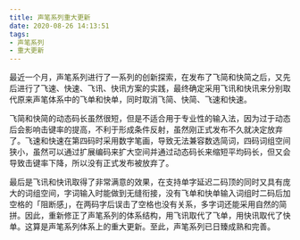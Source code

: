 ```yaml
---
title: 声笔系列重大更新
date: 2020-08-26 14:13:51
tags:
- 声笔系列
- 重大更新
---
```


最近一个月，声笔系列进行了一系列的创新探索，在发布了飞简和快简之后，又先后进行了飞速、快速、飞讯、快讯方案的实践，最终确定采用飞讯和快讯来分别取代原来声笔体系中的飞单和快单，同时取消飞简、快简、飞速和快速。

<!--more-->

飞简和快简的动态码长虽然很短，但是不适合用于专业性的输入法，因为过于动态后会影响击键率的提高，不利于形成条件反射，虽然刚正式发布不久就决定放弃了。飞速和快速在第四码时采用数字笔画，导致无法兼容数选简词，四码词组空间狭小，虽然可以通过扩展编码来扩大空间并通过动态码长来缩短平均码长，但又会导致击键率下降，所以没有正式发布被放弃了。

最后是飞讯和快讯取得了非常满意的效果，在支持单字延迟二码顶的同时又具有庞大的词组空间，字词输入时能做到无缝衔接，没有飞单和快单输入词组时二码后加空格的「阻断感」，在两码字后误击了空格也没有关系，多字词还能采用自然的简拼。因此，重新修正了声笔系列的体系结构，用飞讯取代了飞单，用快讯取代了快单。这算是声笔系列体系上的重大更新。至此，声笔系列已日臻成熟和完善。
